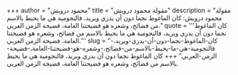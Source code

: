 +++
author = "محمود درويش"
title = "مقولة محمود درويش"
description = "مقولة محمود درويش: كان الماغوط نجما دون أن يدري ويريد، فالنجومية هي ما يحيط بالاسم من فضائح، وشعره هو فضيحتنا العامة، فضيحة الزمن العربي."
quote = '''كان الماغوط نجما دون أن يدري ويريد، فالنجومية هي ما يحيط بالاسم من فضائح، وشعره هو فضيحتنا العامة، فضيحة الزمن العربي.'''
slug = "كان-الماغوط-نجما-دون-أن-يدري-ويريد،-فالنجومية-هي-ما-يحيط-بالاسم-من-فضائح،-وشعره-هو-فضيحتنا-العامة،-فضيحة-الزمن-العربي"
+++
كان الماغوط نجما دون أن يدري ويريد، فالنجومية هي ما يحيط بالاسم من فضائح، وشعره هو فضيحتنا العامة، فضيحة الزمن العربي.
